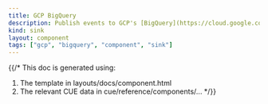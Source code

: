 ```yaml
---
title: GCP BigQuery
description: Publish events to GCP's [BigQuery](https://cloud.google.com/bigquery) data store
kind: sink
layout: component
tags: ["gcp", "bigquery", "component", "sink"]
---
```


{{/*
This doc is generated using:

1. The template in layouts/docs/component.html
2. The relevant CUE data in cue/reference/components/...
*/}}

